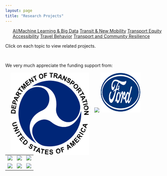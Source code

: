 ```yaml
---
layout: page
title: "Research Projects"
---
```


<article>
<nav>
  <ul>
    <a href="{{site.baseurl}}/aibigdata/" class="{% if page.url contains 'aibigdata' %}current{% endif %}">AI/Machine Learning & Big Data</a>
    <a href="{{site.baseurl}}/transitnewmobility/" class="{% if page.url contains 'transitnewmobility' %}current{% endif %}">Transit & New Mobility</a>
    <a href="{{site.baseurl}}/equity/" class="{% if page.url contains 'equity' %}current{% endif %}">Transport Equity</a>
    <a href="{{site.baseurl}}/accessibility/" class="{% if page.url contains 'accessibility' %}current{% endif %}">Accessibility</a>
    <a href="{{site.baseurl}}/travelbehavior/" class="{% if page.url contains 'travelbehavior' %}current{% endif %}">Travel Behavior</a>
    <a href="{{site.baseurl}}/resilience/" class="{% if page.url contains 'resilience' %}current{% endif %}">Transport and Community Resilience</a>
  </ul>
</nav>
   <p tyle="font-size:120%;">Click on each topic to view related projects. </p>
</article>

&nbsp; 

<p tyle="font-size:120%;"> We very much appreciate the funding support from: </p>


<img align="left" width="250" height="263" src="https://github.com/jacobyan0/jacobyan0.github.io/raw/master/images/Other/usdot.png" style="vertical-align:left;margin: 0px 17px"> 

<img src=”https://github.com/jacobyan0/jacobyan0.github.io/raw/master/images/Other/usdot.png”>
<img src="https://github.com/jacobyan0/jacobyan0.github.io/raw/master/images/Other/Ford.png" style="width:128px;height:128px;">

  
<div>
<table>
  <tr>
      <td><img src=”https://github.com/jacobyan0/jacobyan0.github.io/raw/master/images/Other/usdot.png” width="250"></img></td>
      <td><img src=”https://github.com/jacobyan0/jacobyan0.github.io/raw/master/images/Other/fdot.png” width="250"></img></td>
      <td><img src=”https://github.com/jacobyan0/jacobyan0.github.io/raw/master/images/Other/Ford.png” width="250"></img></td>
  </tr>
  <tr>
      <td><img src=”https://github.com/jacobyan0/jacobyan0.github.io/raw/master/images/Other/Poverty%20Solutions.jpg” width="250"></img></td>
      <td><img src=”https://github.com/jacobyan0/jacobyan0.github.io/raw/master/images/Other/fta.jpg” width="250"></img></td>
      <td><img src=”https://github.com/jacobyan0/jacobyan0.github.io/raw/master/images/Other/NHC.png” width="250"></img></td>
  </tr>
</table>
</div>

